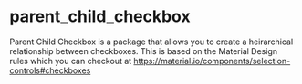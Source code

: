 # parent_child_checkbox

Parent Child Checkbox is a package that allows you to create a heirarchical relationship between checkboxes. This is based on the Material Design rules which you can checkout at https://material.io/components/selection-controls#checkboxes
